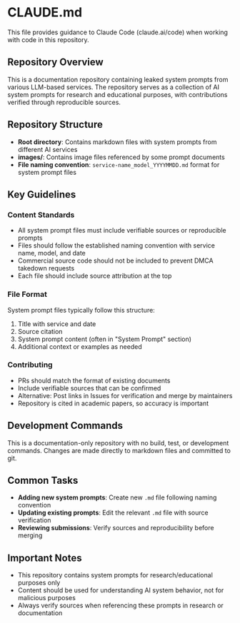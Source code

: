 # CLAUDE.md

This file provides guidance to Claude Code (claude.ai/code) when working with code in this repository.

## Repository Overview

This is a documentation repository containing leaked system prompts from various LLM-based services. The repository serves as a collection of AI system prompts for research and educational purposes, with contributions verified through reproducible sources.

## Repository Structure

- **Root directory**: Contains markdown files with system prompts from different AI services
- **images/**: Contains image files referenced by some prompt documents
- **File naming convention**: `service-name_model_YYYYMMDD.md` format for system prompt files

## Key Guidelines

### Content Standards
- All system prompt files must include verifiable sources or reproducible prompts
- Files should follow the established naming convention with service name, model, and date
- Commercial source code should not be included to prevent DMCA takedown requests
- Each file should include source attribution at the top

### File Format
System prompt files typically follow this structure:
1. Title with service and date
2. Source citation
3. System prompt content (often in "System Prompt" section)
4. Additional context or examples as needed

### Contributing
- PRs should match the format of existing documents
- Include verifiable sources that can be confirmed
- Alternative: Post links in Issues for verification and merge by maintainers
- Repository is cited in academic papers, so accuracy is important

## Development Commands

This is a documentation-only repository with no build, test, or development commands. Changes are made directly to markdown files and committed to git.

## Common Tasks

- **Adding new system prompts**: Create new `.md` file following naming convention
- **Updating existing prompts**: Edit the relevant `.md` file with source verification
- **Reviewing submissions**: Verify sources and reproducibility before merging

## Important Notes

- This repository contains system prompts for research/educational purposes only
- Content should be used for understanding AI system behavior, not for malicious purposes
- Always verify sources when referencing these prompts in research or documentation

